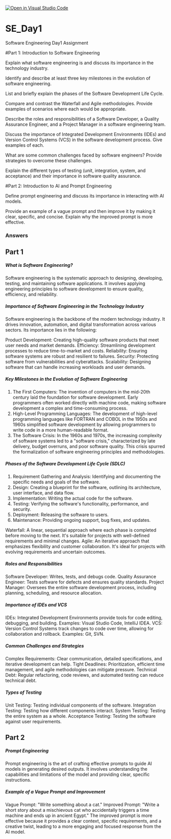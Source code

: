 [![Open in Visual Studio Code](https://classroom.github.com/assets/open-in-vscode-2e0aaae1b6195c2367325f4f02e2d04e9abb55f0b24a779b69b11b9e10269abc.svg)](https://classroom.github.com/online_ide?assignment_repo_id=16952024&assignment_repo_type=AssignmentRepo)
# SE_Day1
Software Engineering Day1 Assignment

#Part 1: Introduction to Software Engineering

Explain what software engineering is and discuss its importance in the technology industry.


Identify and describe at least three key milestones in the evolution of software engineering.


List and briefly explain the phases of the Software Development Life Cycle.


Compare and contrast the Waterfall and Agile methodologies. Provide examples of scenarios where each would be appropriate.


Describe the roles and responsibilities of a Software Developer, a Quality Assurance Engineer, and a Project Manager in a software engineering team.


Discuss the importance of Integrated Development Environments (IDEs) and Version Control Systems (VCS) in the software development process. Give examples of each.


What are some common challenges faced by software engineers? Provide strategies to overcome these challenges.


Explain the different types of testing (unit, integration, system, and acceptance) and their importance in software quality assurance.


#Part 2: Introduction to AI and Prompt Engineering


Define prompt engineering and discuss its importance in interacting with AI models.


Provide an example of a vague prompt and then improve it by making it clear, specific, and concise. Explain why the improved prompt is more effective.


### Answers
## Part 1

##### What is Software Engineering?
Software engineering is the systematic approach to designing, developing, testing, and maintaining software applications. It involves applying engineering principles to software development to ensure quality, efficiency, and reliability.


##### Importance of Software Engineering in the Technology Industry

Software engineering is the backbone of the modern technology industry. It drives innovation, automation, and digital transformation across various sectors. 
Its importance lies in the following:

Product Development: Creating high-quality software products that meet user needs and market demands.
Efficiency: Streamlining development processes to reduce time-to-market and costs.
Reliability: Ensuring software systems are robust and resilient to failures.
Security: Protecting software from vulnerabilities and cyberattacks.
Scalability: Designing software that can handle increasing workloads and user demands.


##### Key Milestones in the Evolution of Software Engineering

1. The First Computers: The invention of computers in the mid-20th century laid the foundation for software development. Early programmers often worked directly with machine code, making software development a complex and time-consuming process.
2. High-Level Programming Languages: The development of high-level programming languages like FORTRAN and COBOL in the 1950s and 1960s simplified software development by allowing programmers to write code in a more human-readable format.
3. The Software Crisis: In the 1960s and 1970s, the increasing complexity of software systems led to a "software crisis," characterized by late delivery, budget overruns, and poor software quality. This crisis spurred the formalization of software engineering principles and methodologies.


##### Phases of the Software Development Life Cycle (SDLC)

1. Requirement Gathering and Analysis: Identifying and documenting the specific needs and goals of the software.
2. Design: Creating a blueprint for the software, outlining its architecture, user interface, and data flow.
3. Implementation: Writing the actual code for the software.
4. Testing: Verifying the software's functionality, performance, and security.
5. Deployment: Releasing the software to users.
6. Maintenance: Providing ongoing support, bug fixes, and updates.


Waterfall: A linear, sequential approach where each phase is completed before moving to the next. It's suitable for projects with well-defined requirements and minimal changes.
Agile: An iterative approach that emphasizes flexibility and customer collaboration. It's ideal for projects with evolving requirements and uncertain outcomes.


##### Roles and Responsibilities

Software Developer: Writes, tests, and debugs code.
Quality Assurance Engineer: Tests software for defects and ensures quality standards.
Project Manager: Oversees the entire software development process, including planning, scheduling, and resource allocation.


##### Importance of IDEs and VCS

IDEs: Integrated Development Environments provide tools for code editing, debugging, and building. Examples: Visual Studio Code, IntelliJ IDEA.
VCS: Version Control Systems track changes to code over time, allowing for collaboration and rollback. Examples: Git, SVN.


##### Common Challenges and Strategies

Complex Requirements: Clear communication, detailed specifications, and iterative development can help.
Tight Deadlines: Prioritization, efficient time management, and agile methodologies can mitigate pressure.
Technical Debt: Regular refactoring, code reviews, and automated testing can reduce technical debt.


##### Types of Testing

Unit Testing: Testing individual components of the software.
Integration Testing: Testing how different components interact.
System Testing: Testing the entire system as a whole.
Acceptance Testing: Testing the software against user requirements.



## Part 2

##### Prompt Engineering

Prompt engineering is the art of crafting effective prompts to guide AI models in generating desired outputs. It involves understanding the capabilities and limitations of the model and providing clear, specific instructions.


##### Example of a Vague Prompt and Improvement

Vague Prompt: "Write something about a cat."
Improved Prompt: "Write a short story about a mischievous cat who accidentally triggers a time machine and ends up in ancient Egypt."
The improved prompt is more effective because it provides a clear context, specific requirements, and a creative twist, leading to a more engaging and focused response from the AI model.